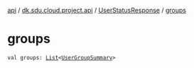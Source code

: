 [api](../../index.md) / [dk.sdu.cloud.project.api](../index.md) / [UserStatusResponse](index.md) / [groups](./groups.md)

# groups

`val groups: `[`List`](https://kotlinlang.org/api/latest/jvm/stdlib/kotlin.collections/-list/index.html)`<`[`UserGroupSummary`](../-user-group-summary/index.md)`>`
